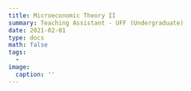 ```yaml
---
title: Microeconomic Theory II
summary: Teaching Assistant - UFF (Undergraduate) 
date: 2021-02-01
type: docs
math: false
tags:
  - 
image:
  caption: ''
---
```




